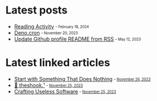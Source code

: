 # Latest posts

- [Reading Activity](https://appjeniksaan.nl/posts/reading-activity/)
  <sub><sup>– February 18, 2024</sup></sub>
- [Deno.cron](https://appjeniksaan.nl/posts/deno-cron/)
  <sub><sup>– November 20, 2023</sup></sub>
- [Update Github profile README from RSS](https://appjeniksaan.nl/posts/update-github-profile-readme-from-rss/)
  <sub><sup>– May 12, 2023</sup></sub>

# Latest linked articles

- [Start with Something That Does Nothing](https://devblogs.microsoft.com/oldnewthing/20230725-00/?p=108482)
  <sub><sup>–
  [November 26, 2023](https://appjeniksaan.nl/linked/start-with-something-that-does-nothing/)</sup></sub>
- [🫨 theshook.¹](https://theshook.one)
  <sub><sup>–
  [November 25, 2023](https://appjeniksaan.nl/linked/theshook-one/)</sup></sub>
- [Crafting Useless Software](https://ntietz.com/blog/write-more-useless-software/)
  <sub><sup>–
  [November 25, 2023](https://appjeniksaan.nl/linked/crafting-useless-software/)</sup></sub>
